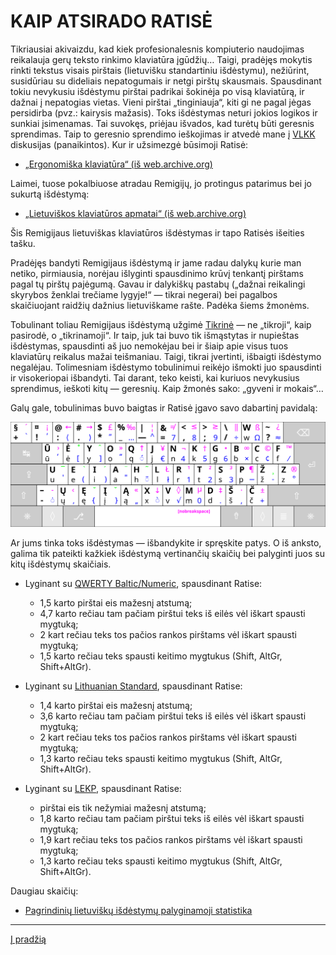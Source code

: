 
# KAIP ATSIRADO RATISĖ

Tikriausiai akivaizdu, kad kiek profesionalesnis kompiuterio naudojimas reikalauja gerų teksto rinkimo klaviatūra įgūdžių… Taigi, pradėjęs mokytis rinkti tekstus visais pirštais (lietuvišku standartiniu išdėstymu), nežiūrint, susidūriau su dideliais nepatogumais ir netgi pirštų skausmais. Spausdinant tokiu nevykusiu išdėstymu pirštai padrikai šokinėja po visą klaviatūrą, ir dažnai į nepatogias vietas. Vieni pirštai „tinginiauja“, kiti gi ne pagal jėgas persidirba (pvz.: kairysis mažasis). Toks išdėstymas neturi jokios logikos ir sunkiai įsimenamas. Tai suvokęs, priėjau išvados, kad turėtų būti geresnis sprendimas. Taip to geresnio sprendimo ieškojimas ir atvedė mane į [VLKK](http://www.vlkk.lt/) diskusijas (panaikintos). Kur ir užsimezgė būsimoji Ratisė:

+ [„Ergonomiška klaviatūra“ (iš web.archive.org)](https://web.archive.org/web/20071101094827/http://www.vlkk.lt/diskusijos/tema.3095.1.html)

Laimei, tuose pokalbiuose atradau Remigijų, jo protingus patarimus bei jo sukurtą išdėstymą:

+ [„Lietuviškos klaviatūros apmatai“ (iš web.archive.org)](https://web.archive.org/web/20080315055411/http://pradmenes.net/tekstu_katalogas/remigijus/klaviatura.html)

Šis Remigijaus lietuviškas klaviatūros išdėstymas ir tapo Ratisės išeities tašku.

Pradėjęs bandyti Remigijaus išdėstymą ir jame radau dalykų kurie man netiko, pirmiausia, norėjau išlyginti spausdinimo krūvį tenkantį pirštams pagal tų pirštų pajėgumą. Gavau ir dalykiškų pastabų („dažnai reikalingi skyrybos ženklai trečiame lygyje!“ — tikrai negerai) bei pagalbos skaičiuojant raidžių dažnius lietuviškame rašte. Padėka šiems žmonėms.

Tobulinant toliau Remigijaus išdėstymą užgimė [Tikrinė](images/tikrine.gif) — ne „tikroji“, kaip pasirodė, o „tikrinamoji“. Ir taip, juk tai buvo tik išmąstytas ir nupieštas išdėstymas, spausdinti aš juo nemokėjau bei ir šiaip apie visus tuos klaviatūrų reikalus mažai teišmaniau. Taigi, tikrai įvertinti, išbaigti išdėstymo negalėjau. Tolimesniam išdėstymo tobulinimui reikėjo išmokti juo spausdinti ir visokeriopai išbandyti. Tai darant, teko keisti, kai kuriuos nevykusius sprendimus, ieškoti kitų — geresnių. Kaip žmonės sako: „gyveni ir mokais“…

Galų gale, tobulinimas buvo baigtas ir Ratisė įgavo savo dabartinį pavidalą:

![Lietuviškas ergonomiškas klaviatūros ženklų išdėstymas Ratisė](images/kb_lt_ratise_viskas.svg)

Ar jums tinka toks išdėstymas — išbandykite ir spręskite patys. O iš anksto, galima tik pateikti kažkiek išdėstymą vertinančių skaičių bei palyginti juos su kitų išdėstymų skaičiais.

+ Lyginant su [QWERTY Baltic/Numeric](https://www.registrucentras.lt/litwin/keyboard.html), spausdinant Ratise:

   - 1,5 karto pirštai eis mažesnį atstumą;
   - 4,7 karto rečiau tam pačiam pirštui teks iš eilės vėl iškart spausti mygtuką;
   - 2 kart rečiau teks tos pačios rankos pirštams vėl iškart spausti mygtuką;
   - 1,5 karto rečiau teks spausti keitimo mygtukus (Shift, AltGr, Shift+AltGr).

+ Lyginant su [Lithuanian Standard](http://www.ims.mii.lt/klav/index.html), spausdinant Ratise:

   - 1,4 karto pirštai eis mažesnį atstumą;
   - 3,6 karto rečiau tam pačiam pirštui teks iš eilės vėl iškart spausti mygtuką;
   - 2 kart rečiau teks tos pačios rankos pirštams vėl iškart spausti mygtuką;
   - 1,3 karto rečiau teks spausti keitimo mygtukus (Shift, AltGr, Shift+AltGr).

+ Lyginant su [LEKP](https://lekp.info/), spausdinant Ratise:

   - pirštai eis tik nežymiai mažesnį atstumą;
   - 1,8 karto rečiau tam pačiam pirštui teks iš eilės vėl iškart spausti mygtuką;
   - 1,9 kart rečiau teks tos pačios rankos pirštams vėl iškart spausti mygtuką;
   - 1,3 karto rečiau teks spausti keitimo mygtukus (Shift, AltGr, Shift+AltGr).

Daugiau skaičių:

+ [Pagrindinių lietuviškų išdėstymų palyginamoji statistika](statistika.md)

-------------------------
[Į pradžią](../README.md)

